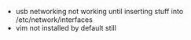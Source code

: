 - usb networking not working until inserting stuff into /etc/network/interfaces
- vim not installed by default still
